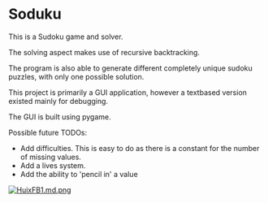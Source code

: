 # Soduku

This is a Sudoku game and solver.

The solving aspect makes use of recursive backtracking.

The program is also able to generate different completely unique sudoku puzzles, with only one possible solution.

This project is primarily a GUI application, however a textbased version existed mainly for debugging.

The GUI is built using pygame.


Possible future TODOs:
- Add difficulties. This is easy to do as there is a constant for the number of missing values.
- Add a lives system.
- Add the ability to 'pencil in' a value


[![HuixFB1.md.png](https://iili.io/HuixFB1.md.png)](https://freeimage.host/i/HuixFB1)

